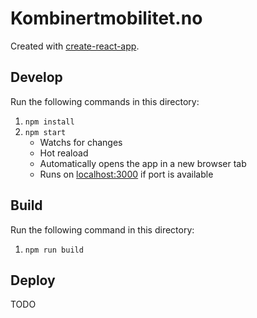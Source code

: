 # Kombinertmobilitet.no

Created with [create-react-app](/home/arne/rep/komo/kombinertmobilitet.no/client/public/favicon.png).


## Develop

Run the following commands in this directory:

1. `npm install`
2. `npm start`
    - Watchs for changes
    - Hot reaload
    - Automatically opens the app in a new browser tab
    - Runs on [localhost:3000](http://localhost:3000/) if port is available


## Build

Run the following command in this directory:

1. `npm run build`


## Deploy

TODO
